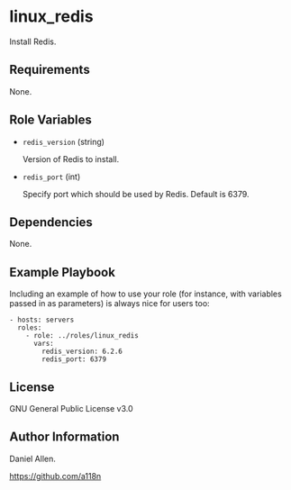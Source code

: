 linux_redis
=========

Install Redis.

Requirements
------------

None.

Role Variables
--------------

- ```redis_version``` (string)

  Version of Redis to install.

- ```redis_port``` (int)

  Specify port which should be used by Redis. Default is 6379.

Dependencies
------------

None.

Example Playbook
----------------

Including an example of how to use your role (for instance, with variables passed in as parameters) is always nice for users too:

    - hosts: servers
      roles:
        - role: ../roles/linux_redis
          vars:
            redis_version: 6.2.6
            redis_port: 6379

License
-------

GNU General Public License v3.0

Author Information
------------------

Daniel Allen.

https://github.com/a118n
